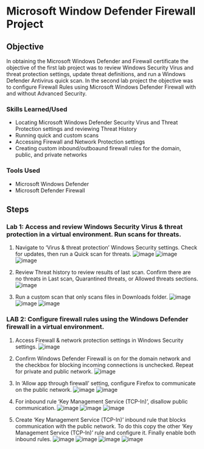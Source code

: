 # Microsoft Window Defender Firewall Project

## Objective

In obtaining the Microsoft Windows Defender and Firewall certificate the objective of the first lab project was to review Windows Security Virus and threat protection settings, update threat definitions, and run a Windows Defender Antivirus quick scan. In the second lab project the objective was to configure Firewall Rules using Microsoft Windows Defender Firewall with and without Advanced Security.

### Skills Learned/Used

- Locating Microsoft Windows Defender Security Virus and Threat Protection settings and reviewing Threat History
- Running quick and custom scans
- Accessing Firewall and Network Protection settings
- Creating custom inbound/outboaund firewall rules for the domain, public, and private networks

### Tools Used

- Microsoft Windows Defender
- Microsoft Defender Firewall

## Steps
### Lab 1: Access and review Windows Security Virus & threat protection in a virtual environment. Run scans for threats.

1. Navigate to ‘Virus & threat protection’ Windows Security settings. Check for updates, then run a Quick scan for threats. 
![image](https://github.com/Damien-Lindsey/Microsoft-Window-Defender-Firewall-Project/assets/161356460/71acadf4-27a1-4679-8e6a-ea2e649166c8)
![image](https://github.com/Damien-Lindsey/Microsoft-Window-Defender-Firewall-Project/assets/161356460/b1c5b72a-5e39-4101-9cb2-51c20dff44ea)
![image](https://github.com/Damien-Lindsey/Microsoft-Window-Defender-Firewall-Project/assets/161356460/5c4cf67a-58c7-44c5-b742-617addd74d12)

2. Review Threat history to review results of last scan. Confirm there are no threats in Last scan, Quarantined threats, or Allowed threats sections.
![image](https://github.com/Damien-Lindsey/Microsoft-Window-Defender-Firewall-Project/assets/161356460/aecd4530-45f0-4697-9846-bdcf32be2a7a)

3. Run a custom scan that only scans files in Downloads folder.
![image](https://github.com/Damien-Lindsey/Microsoft-Window-Defender-Firewall-Project/assets/161356460/b3b0bf6b-7923-4b54-9c7f-b8f73c9ce5c7)
![image](https://github.com/Damien-Lindsey/Microsoft-Window-Defender-Firewall-Project/assets/161356460/fb1ca2ea-f9f2-427d-9106-434668ad4f13)
![image](https://github.com/Damien-Lindsey/Microsoft-Window-Defender-Firewall-Project/assets/161356460/2f7e9e0b-eded-45b3-a59d-9989c37b918d)


### LAB 2: Configure firewall rules using the Windows Defender firewall in a virtual environment.

1. Access Firewall & network protection settings in Windows Security settings.
![image](https://github.com/Damien-Lindsey/Microsoft-Window-Defender-Firewall-Project/assets/161356460/b0d131d1-5d34-4bb2-8a03-66c0063caad6)

2. Confirm Windows Defender Firewall is on for the domain network and the checkbox for blocking incoming connections is unchecked. Repeat for private and public network.
![image](https://github.com/Damien-Lindsey/Microsoft-Window-Defender-Firewall-Project/assets/161356460/ebdba11c-35f0-45a3-b783-561b0217d597)

3. In ‘Allow app through firewall’ setting, configure Firefox to communicate on the public network.
![image](https://github.com/Damien-Lindsey/Microsoft-Window-Defender-Firewall-Project/assets/161356460/75a42c6c-e797-4716-99b3-e114d432ab20)
![image](https://github.com/Damien-Lindsey/Microsoft-Window-Defender-Firewall-Project/assets/161356460/09e83f4a-96ed-4f05-a221-e5566681dfa9)

4. For inbound rule ‘Key Management Service (TCP-In)’, disallow public communication.
![image](https://github.com/Damien-Lindsey/Microsoft-Window-Defender-Firewall-Project/assets/161356460/dd4872ea-be44-4888-9d58-fbe7530cba06)
![image](https://github.com/Damien-Lindsey/Microsoft-Window-Defender-Firewall-Project/assets/161356460/cf57949d-cd9c-48af-a85f-a691172e0cd5)
![image](https://github.com/Damien-Lindsey/Microsoft-Window-Defender-Firewall-Project/assets/161356460/50d6ce1f-df6f-4375-9a9a-aaed220c6b87)

5. Create ‘Key Management Service (TCP-In)’ inbound rule that blocks communication with the public network. To do this copy the other ‘Key Management Service (TCP-In)’ rule and configure it. Finally enable both inbound rules.
![image](https://github.com/Damien-Lindsey/Microsoft-Window-Defender-Firewall-Project/assets/161356460/61dedcbb-9ecb-4faa-8b66-3fba4317a043)
![image](https://github.com/Damien-Lindsey/Microsoft-Window-Defender-Firewall-Project/assets/161356460/23e60f2d-8353-4c32-86b8-a64f5a586f55)
![image](https://github.com/Damien-Lindsey/Microsoft-Window-Defender-Firewall-Project/assets/161356460/1e4a0c5c-ab2a-4ed2-8ee2-1edc44b39a7a)
![image](https://github.com/Damien-Lindsey/Microsoft-Window-Defender-Firewall-Project/assets/161356460/b99e285a-5b52-4761-9200-8be36feeca7a)
